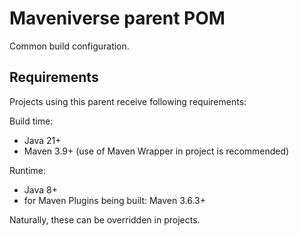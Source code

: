 # Maveniverse parent POM

Common build configuration.

## Requirements

Projects using this parent receive following requirements:

Build time:
* Java 21+
* Maven 3.9+ (use of Maven Wrapper in project is recommended)

Runtime:
* Java 8+
* for Maven Plugins being built: Maven 3.6.3+

Naturally, these can be overridden in projects.